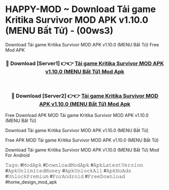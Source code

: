 # HAPPY-MOD ~ Download Tải game Kritika Survivor MOD APK v1.10.0 (MENU Bất Tử) - (00ws3)
Download Tải game Kritika Survivor MOD APK v1.10.0 (MENU Bất Tử) Free Mod APK

<div align="center">
<h3>🔴 Download [Server1] 👉👉 <a href="https://apk-comot.site?title=Tải_game_Kritika_Survivor_MOD_APK_v1.10.0_(MENU_Bất_Tử)">Tải game Kritika Survivor MOD APK v1.10.0 (MENU Bất Tử) Mod Apk</a></h3><br>

<h3>🔴 Download [Server2] 👉👉 <a href="https://apk-comot.site?title=Tải_game_Kritika_Survivor_MOD_APK_v1.10.0_(MENU_Bất_Tử)">Tải game Kritika Survivor MOD APK v1.10.0 (MENU Bất Tử) Mod Apk</a></h3>
</div>


Free Download APK MOD Tải game Kritika Survivor MOD APK v1.10.0 (MENU Bất Tử)

Download Tải game Kritika Survivor MOD APK v1.10.0 (MENU Bất Tử) 

Free APK MOD Tải game Kritika Survivor MOD APK v1.10.0 (MENU Bất Tử) 

Download Tải game Kritika Survivor MOD APK v1.10.0 (MENU Bất Tử) Mod For Android

𝚃𝚊𝚐𝚜: #𝙼𝚘𝚍𝙰𝚙𝚔 #𝙳𝚘𝚠𝚗𝚕𝚘𝚊𝚍𝙼𝚘𝚍𝙰𝚙𝚔 #𝙰𝚙𝚔𝙻𝚊𝚝𝚎𝚜𝚝𝚅𝚎𝚛𝚜𝚒𝚘𝚗 #𝙰𝚙𝚔𝚄𝚗𝚕𝚒𝚖𝚒𝚝𝚎𝚍𝙼𝚘𝚗𝚎𝚢 #𝙰𝚙𝚔𝚄𝚗𝚕𝚘𝚌𝚔𝙰𝚕𝚕 #𝙰𝚙𝚔𝙽𝚘𝙰𝚍𝚜 #𝚄𝚗𝚕𝚘𝚌𝚔𝙿𝚛𝚎𝚖𝚒𝚞𝚖 #𝙵𝚘𝚛𝙰𝚗𝚍𝚛𝚘𝚒𝚍 #𝙵𝚛𝚎𝚎𝙳𝚘𝚠𝚗𝚕𝚘𝚊𝚍 #home_design_mod_apk